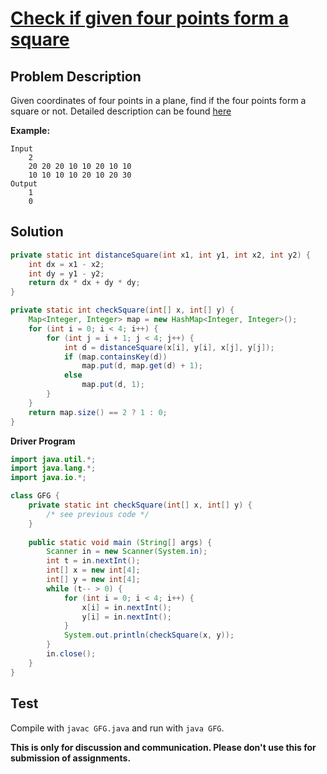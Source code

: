 # [Check if given four points form a square][title]

## Problem Description

Given coordinates of four points in a plane, find if the four points form a square or not. Detailed description can be found [here][title]

**Example:**

```
Input
	2
    20 20 20 10 10 20 10 10
    10 10 10 10 20 10 20 30
Output
	1
    0
```

## Solution

```java
private static int distanceSquare(int x1, int y1, int x2, int y2) {
    int dx = x1 - x2;
    int dy = y1 - y2;
    return dx * dx + dy * dy;
}

private static int checkSquare(int[] x, int[] y) {
    Map<Integer, Integer> map = new HashMap<Integer, Integer>();
    for (int i = 0; i < 4; i++) {
        for (int j = i + 1; j < 4; j++) {
            int d = distanceSquare(x[i], y[i], x[j], y[j]);
            if (map.containsKey(d))
                map.put(d, map.get(d) + 1);
            else
                map.put(d, 1);
        }
    }
    return map.size() == 2 ? 1 : 0;
}
```

**Driver Program**

```java
import java.util.*;
import java.lang.*;
import java.io.*;

class GFG {
    private static int checkSquare(int[] x, int[] y) {
        /* see previous code */
    }
    
    public static void main (String[] args) {
        Scanner in = new Scanner(System.in);
        int t = in.nextInt();
        int[] x = new int[4];
        int[] y = new int[4];
        while (t-- > 0) {
            for (int i = 0; i < 4; i++) {
                x[i] = in.nextInt();
                y[i] = in.nextInt();
            }
            System.out.println(checkSquare(x, y));
        }
        in.close();
    }
}
```

## Test

Compile with `javac GFG.java` and run with `java GFG`.


**This is only for discussion and communication. Please don't use this for submission of assignments.**

[title]: https://www.geeksforgeeks.org/check-if-given-four-points-form-a-square/